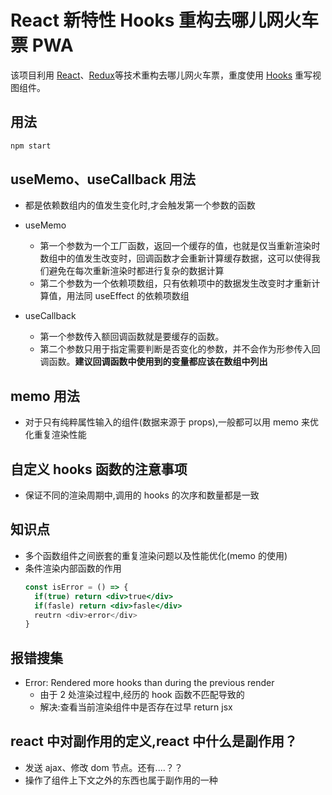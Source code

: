 # React 新特性 Hooks 重构去哪儿网火车票 PWA

该项目利用 [React](https://reactjs.org)、[Redux](https://redux.js.org/)等技术重构去哪儿网火车票，重度使用 [Hooks](https://reactjs.org/docs/hooks-intro.html) 重写视图组件。

## 用法

```sh
npm start
```

## useMemo、useCallback 用法

- 都是依赖数组内的值发生变化时,才会触发第一个参数的函数
- useMemo
  - 第一个参数为一个工厂函数，返回一个缓存的值，也就是仅当重新渲染时数组中的值发生改变时，回调函数才会重新计算缓存数据，这可以使得我们避免在每次重新渲染时都进行复杂的数据计算
  - 第二个参数为一个依赖项数组，只有依赖项中的数据发生改变时才重新计算值，用法同 useEffect 的依赖项数组
- useCallback

  - 第一个参数传入额回调函数就是要缓存的函数。
  - 第二个参数只用于指定需要判断是否变化的参数，并不会作为形参传入回调函数。**建议回调函数中使用到的变量都应该在数组中列出**

## memo 用法

- 对于只有纯粹属性输入的组件(数据来源于 props),一般都可以用 memo 来优化重复渲染性能

## 自定义 hooks 函数的注意事项

- 保证不同的渲染周期中,调用的 hooks 的次序和数量都是一致

## 知识点

- 多个函数组件之间嵌套的重复渲染问题以及性能优化(memo 的使用)
- 条件渲染内部函数的作用
  ```jsx
  const isError = () => {
    if(true) return <div>true</div>
    if(fasle) return <div>fasle</div>
    reutrn <div>error</div>
  }
  ```

## 报错搜集

- Error: Rendered more hooks than during the previous render
  - 由于 2 处渲染过程中,经历的 hook 函数不匹配导致的
  - 解决:查看当前渲染组件中是否存在过早 return jsx

## react 中对副作用的定义,react 中什么是副作用？

- 发送 ajax、修改 dom 节点。还有....？？
- 操作了组件上下文之外的东西也属于副作用的一种

